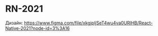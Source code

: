 # RN-2021
Дизайн:
https://www.figma.com/file/xkgjpljSeT4wu4va0URlHB/React-Native-2021?node-id=3%3A16
